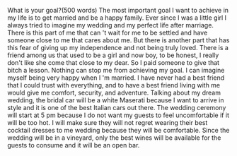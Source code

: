 What is your goal?(500 words)
The most important goal I want to achieve in my life is to get married and be a happy family. Ever since I was a little girl I always tried to imagine my wedding and my perfect life after marriage. There is this part of me that can 't wait for me to be settled and have someone close to me that cares about me. But there is another part that has this fear of giving up my independence and not being truly loved.
There is a friend among us that used to be a girl and now boy, to be honest, I really don't like she come that close to my dear.  So I paid someone to give that bitch a lesson.
Nothing can stop me from achieving my goal.
I can imagine myself being very happy when I 'm married. I have never had a best friend that I could trust with everything, and to have a best friend living with me would give me comfort, security, and adventure.
Talking about my dream wedding, the bridal car will be a white Maserati because I want to arrive in style and it is one of the best Italian cars out there. The wedding ceremony will start at 5 pm because I do not want my guests to feel uncomfortable if it will be too hot. I will make sure they will not regret wearing their best cocktail dresses to me wedding because they will be comfortable. Since the wedding will be in a vineyard, only the best wines will be available for the guests to consume and it will be an open bar.